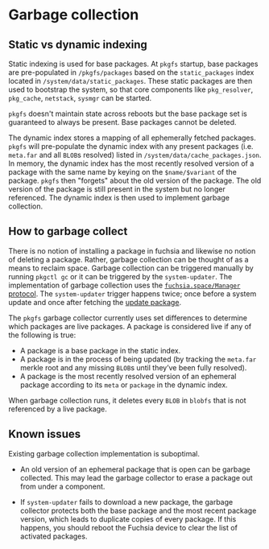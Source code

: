 # Garbage collection

## Static vs dynamic indexing

Static indexing is used for base packages. At `pkgfs` startup, base packages are
pre-populated in `/pkgfs/packages` based on the `static_packages` index located in
`/system/data/static_packages`. These static packages are then used to bootstrap
the system, so that core components like `pkg_resolver`, `pkg_cache`, `netstack`,
`sysmgr` can be started.

`pkgfs` doesn't maintain state across reboots but the base package set is
guaranteed to always be present. Base packages cannot be deleted.

The dynamic index stores a mapping of all ephemerally fetched packages. `pkgfs`
will pre-populate the dynamic index with any present packages (i.e. `meta.far`
and all `BLOB`s resolved) listed in `/system/data/cache_packages.json`. In memory, the
dynamic index has the most recently resolved version of a package with the same name
by keying on the `$name/$variant` of the package. `pkgfs` then "forgets" about
the old version of the package. The old version of the package is still present
in the system but no longer referenced. The dynamic index is then used to implement
garbage collection.

## How to garbage collect

There is no notion of installing a package in fuchsia and likewise no notion of
deleting a package. Rather, garbage collection can be thought of as a means to
reclaim space. Garbage collection can be triggered manually by running `pkgctl gc`
or it can be triggered by the `system-updater`. The implementation of garbage
collection uses the [`fuchsia.space/Manager` protocol](https://fuchsia.googlesource.com/fuchsia/+/refs/heads/main/sdk/fidl/fuchsia.space/space.fidl).
The `system-updater` trigger happens twice; once before a system update and once
after fetching the [update package](update_pkg.md).

The `pkgfs` garbage collector currently uses set differences to determine which
packages are live packages. A package is considered live if any of the following
is true:

* A package is a base package in the static index.
* A package is in the process of being updated (by tracking the `meta.far` merkle
  root and any missing `BLOB`s until they’ve been fully resolved).
* A package is the most recently resolved version of an ephemeral package according to its `meta` or `package` in the dynamic index.

When garbage collection runs, it deletes every `BLOB` in `blobfs` that is not referenced
by a live package.

## Known issues

Existing garbage collection implementation is suboptimal.

* An old version of an ephemeral package that is open can be garbage
collected. This may lead the garbage collector to erase a package out
from under a component.

* If `system-updater` fails to download a new package, the garbage collector
 protects both the base package and the most recent package version, which leads
 to duplicate copies of every package. If this happens, you should reboot the
 Fuchsia device to clear the list of activated packages.
